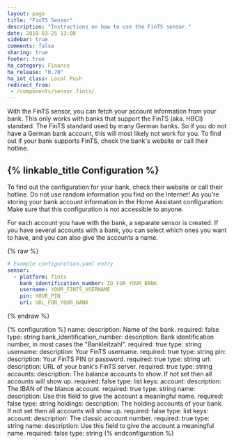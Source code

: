 ```yaml
---
layout: page
title: "FinTS Sensor"
description: "Instructions on how to use the FinTS sensor."
date: 2018-03-25 13:00
sidebar: true
comments: false
sharing: true
footer: true
ha_category: Finance
ha_release: "0.70"
ha_iot_class: Local Push
redirect_from:
 - /components/sensor.fints/
---
```


With the FinTS sensor, you can fetch your account information from your bank. This only works with banks that support the FinTS (aka. HBCI) standard. The FinTS standard used by many German banks. So if you do not have a German bank account, this will most likely not work for you. To find out if your bank supports FinTS, check the bank's website or call their hotline.

## {% linkable_title Configuration %}

To find out the configuration for your bank, check their website or call their hotline. Do not use random information you find on the Internet! As you're storing your bank account information in the Home Assistant configuration: Make sure that this configuration is not accessible to anyone.

For each account you have with the bank, a separate sensor is created. If you have several accounts with a bank, you can select which ones you want to have, and you can also give the accounts a name.

{% raw %}
```yaml
# Example configuration.yaml entry
sensor:
  - platform: fints
    bank_identification_number: ID_FOR_YOUR_BANK
    username: YOUR_FINTS_USERNAME
    pin: YOUR_PIN
    url: URL_FOR_YOUR_BANK
```
{% endraw %}

{% configuration %}
name:
  description: Name of the bank.
  required: false
  type: string
bank_identification_number:
  description: Bank identification number, in most cases the "Bankleitzahl".
  required: true
  type: string
username:
  description: Your FinTS username.
  required: true
  type: string
pin:
  description: Your FinTS PIN or password.
  required: true
  type: string
url:
  description: URL of your bank's FinTS server.
  required: true
  type: string
accounts:
  description: The balance accounts to show. If not set then all accounts will show up.
  required: false
  type: list
  keys:
    account:
      description: The IBAN of the blance account.
      required: true
      type: string
    name:
      description: Use this field to give the account a meaningful name.
      required: false
      type: string
holdings:
  description: The holding accounts of your bank. If not set then all accounts will show up.
  required: false
  type: list
  keys:
    account:
      description: The classic account number.
      required: true
      type: string
    name:
      description: Use this field to give the account a meaningful name.
      required: false
      type: string
{% endconfiguration %}
